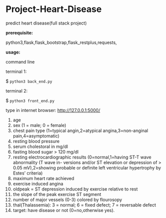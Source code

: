 # Project-Heart-Disease
predict heart disease(full stack project)

**prerequisite:**

python3,flask,flask_bootstrap,flask_restplus,requests,

**usage:**

command line

terminal 1:

$ `python3 back_end.py`

terminal 2:

$ `python3 front_end.py`


type in internet browser: http://127.0.0.1:5000/

1. age
2. sex (1 = male; 0 = female)
3. chest pain type (1=typical angin,2=atypical angina,3=non-anginal pain,4=asymptomatic)
4. resting blood pressure
5. serum cholestoral in mg/dl
6. fasting blood sugar > 120 mg/dl
7. resting electrocardiographic results (0=normal,1=having ST-T wave abnormality (T wave in-
versions and/or ST elevation or depression of > 0.05 mV),2=showing probable or definite left
ventricular hypertrophy by Estes’ criteria)
8. maximum heart rate achieved
9. exercise induced angina
10. oldpeak = ST depression induced by exercise relative to rest
11. the slope of the peak exercise ST segment
12. number of major vessels (0-3) colored by flourosopy
13. thal(Thalassemia): 3 = normal; 6 = fixed defect; 7 = reversable defect
14. target: have disease or not (0=no,otherwise yes).
